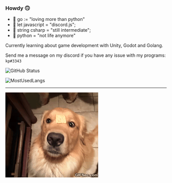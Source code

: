 ### Howdy 🙃

- 🐻 go := "loving more than python"
- 🤖 let javascript = "discord.js";
- 📡 string csharp = "still intermediate";
- 🐍 python = "not life anymore"

Currently learning about game development with Unity, Godot and Golang.

Send me a message on my discord if you have any issue with my programs: ``kp#3343``

![GitHub Status](https://github-readme-stats.vercel.app/api?username=pedrokpp&count_private=true&theme=nightowl&show_icons=true)

![MostUsedLangs](https://github-readme-stats.vercel.app/api/top-langs/?username=pedrokpp&theme=nightowl&layout=compact&langs_count=8)

---

![dog gif](./dog.gif "Pretty cute, huh")
